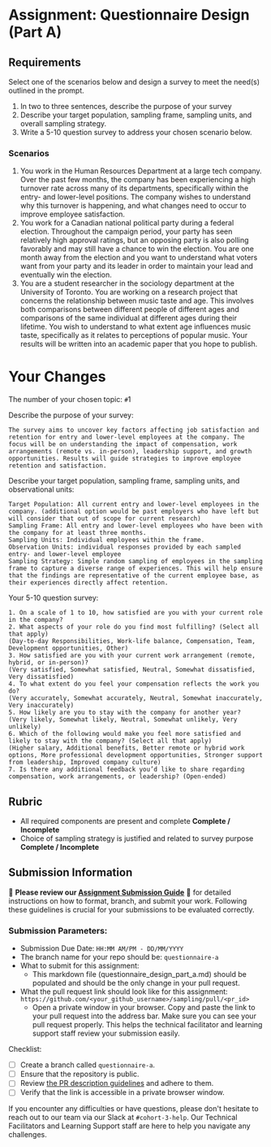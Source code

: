 # Assignment: Questionnaire Design (Part A)

## Requirements
Select one of the scenarios below and design a survey to meet the need(s) outlined in the prompt.

1.	In two to three sentences, describe the purpose of your survey
2.	Describe your target population, sampling frame, sampling units, and overall sampling strategy.
3.	Write a 5-10 question survey to address your chosen scenario below.


### Scenarios
1.	You work in the Human Resources Department at a large tech company. Over the past few months, the company has been experiencing a high turnover rate across many of its departments, specifically within the entry- and lower-level positions. The company wishes to understand why this turnover is happening, and what changes need to occur to improve employee satisfaction.
2.	You work for a Canadian national political party during a federal election. Throughout the campaign period, your party has seen relatively high approval ratings, but an opposing party is also polling favorably and may still have a chance to win the election. You are one month away from the election and you want to understand what voters want from your party and its leader in order to maintain your lead and eventually win the election.
3.	You are a student researcher in the sociology department at the University of Toronto. You are working on a research project that concerns the relationship between music taste and age. This involves both comparisons between different people of different ages and comparisons of the same individual at different ages during their lifetime. You wish to understand to what extent age influences music taste, specifically as it relates to perceptions of popular music. Your results will be written into an academic paper that you hope to publish.


# Your Changes

The number of your chosen topic: `#`1

Describe the purpose of your survey:
```
The survey aims to uncover key factors affecting job satisfaction and retention for entry and lower-level employees at the company. The focus will be on understanding the impact of compensation, work arrangements (remote vs. in-person), leadership support, and growth opportunities. Results will guide strategies to improve employee retention and satisfaction.

```

Describe your target population, sampling frame, sampling units, and observational units:
```
Target Population: All current entry and lower-level employees in the company. (additional option would be past employers who have left but will consider that out of scope for current research) 
Sampling Frame: All entry and lower-level employees who have been with the company for at least three months.
Sampling Units: Individual employees within the frame.
Observation Units: individual responses provided by each sampled entry- and lower-level employee
Sampling Strategy: Simple random sampling of employees in the sampling frame to capture a diverse range of experiences. This will help ensure that the findings are representative of the current employee base, as their experiences directly affect retention.
```

Your 5-10 question survey:
```
1. On a scale of 1 to 10, how satisfied are you with your current role in the company?
2. What aspects of your role do you find most fulfilling? (Select all that apply)
(Day-to-day Responsibilities, Work-life balance, Compensation, Team, Development opportunities, Other) 
3. How satisfied are you with your current work arrangement (remote, hybrid, or in-person)?
(Very satisfied, Somewhat satisfied, Neutral, Somewhat dissatisfied, Very dissatisfied) 
4. To what extent do you feel your compensation reflects the work you do?
(Very accurately, Somewhat accurately, Neutral, Somewhat inaccurately, Very inaccurately) 
5. How likely are you to stay with the company for another year?
(Very likely, Somewhat likely, Neutral, Somewhat unlikely, Very unlikely) 
6. Which of the following would make you feel more satisfied and likely to stay with the company? (Select all that apply)
(Higher salary, Additional benefits, Better remote or hybrid work options, More professional development opportunities, Stronger support from leadership, Improved company culture)
7. Is there any additional feedback you’d like to share regarding compensation, work arrangements, or leadership? (Open-ended)
```

## Rubric

-	All required components are present and complete **Complete / Incomplete**
-	Choice of sampling strategy is justified and related to survey purpose **Complete / Incomplete**

## Submission Information

🚨 **Please review our [Assignment Submission Guide](https://github.com/UofT-DSI/onboarding/blob/main/onboarding_documents/submissions.md)** 🚨 for detailed instructions on how to format, branch, and submit your work. Following these guidelines is crucial for your submissions to be evaluated correctly.

### Submission Parameters:
* Submission Due Date: `HH:MM AM/PM - DD/MM/YYYY`
* The branch name for your repo should be: `questionnaire-a`
* What to submit for this assignment:
    * This markdown file (questionnaire_design_part_a.md) should be populated and should be the only change in your pull request.
* What the pull request link should look like for this assignment: `https://github.com/<your_github_username>/sampling/pull/<pr_id>`
    * Open a private window in your browser. Copy and paste the link to your pull request into the address bar. Make sure you can see your pull request properly. This helps the technical facilitator and learning support staff review your submission easily.

Checklist:
- [ ] Create a branch called `questionnaire-a`.
- [ ] Ensure that the repository is public.
- [ ] Review [the PR description guidelines](https://github.com/UofT-DSI/onboarding/blob/main/onboarding_documents/submissions.md#guidelines-for-pull-request-descriptions) and adhere to them.
- [ ] Verify that the link is accessible in a private browser window.

If you encounter any difficulties or have questions, please don't hesitate to reach out to our team via our Slack at `#cohort-3-help`. Our Technical Facilitators and Learning Support staff are here to help you navigate any challenges.
